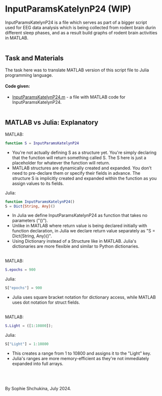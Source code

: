 # InputParamsKatelynP24 (WIP)
InputParamsKatelynP24 is a file which serves as part of a bigger script used for EEG data analysis which is being collected from rodent brain durin different sleep phases, and as a result build graphs of rodent brain activities in MATLAB.
<br><br>

## Task and Materials
The task here was to translate MATLAB version of this script file to Julia programming language.

#### Code given:
* [InputParamsKatelynP24.m](https://github.com/cyberbitrixx/Studying/blob/54ff3c8461597a18c9665ae81fc6b515486112b0/MATLAB%20vs%20Julia/InputParamsKatelynP24.m) - a file with MATLAB code for InputParamsKatelynP24.
<br><br>

## MATLAB vs Julia: Explanatory

MATLAB:
```matlab
function S = InputParamsKatelynP24
```
* You're not actually defining S as a structure yet. You're simply declaring that the function will return something called S. The S here is just a placeholder for whatever the function will return.
* MATLAB structures are dynamically created and expanded. You don't need to pre-declare them or specify their fields in advance. The structure S is implicitly created and expanded within the function as you assign values to its fields.


Julia:
```julia
function InputParamsKatelynP24()
S = Dict{String, Any}()
```

* In Julia we define InputParamsKatelynP24 as function that takes no parameters ("()").
* Unlike in MATLAB where return value is being declared initially with function declaration, in Julia we declare return value separately as "S = Dict{String, Any}()".
* Using Dictionary instead of a Structure like in MATLAB. Julia's dictionaries are more flexible and similar to Python dictionaries.
<br><br>

MATLAB:
```matlab
S.epochs = 900
```
Julia:
```julia
S["epochs"] = 900
```
* Julia uses square bracket notation for dictionary access, while MATLAB uses dot notation for struct fields.
<br><br>

MATLAB:
```matlab
S.Light = ([1:10800]);
```

Julia:
```julia
S["Light"] = 1:10800
```
* This creates a range from 1 to 10800 and assigns it to the "Light" key.
* Julia's ranges are more memory-efficient as they're not immediately expanded into full arrays.
<br><br>
<br><br>

By Sophie Shchukina, July 2024.
